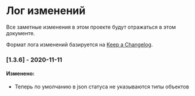 # Лог изменений

Все заметные изменения в этом проекте будут отражаться в этом документе.

Формат лога изменений базируется на [Keep a Changelog](https://keepachangelog.com/en/1.0.0/).

### [1.3.6] - 2020-11-11

#### Изменено:

* Теперь по умолчанию в json статуса не указываются типы объектов
